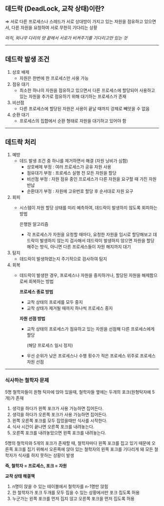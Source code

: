 ## 데드락 (DeadLock, 교착 상태)이란?

⇒ 서로 다른 프로세스나 스레드가 서로 상대방이 가지고 있는 자원을 점유하고 있으면서, 다른 자원을 요청하여 서로 무한히 기다리는 상황

*마치, 외나무 다리의 양 끝에서 서로가 비켜주기를 기다리고만 있는 것*

---

## 데드락 발생 조건

1. 상호 배제
    - 자원은 한번에 한 프로세스만 사용 가능
2. 점유 대기
    - 최소한 하나의 자원을 점유하고 있으면서 다른 프로세스에 할당되어 사용하고 있는 자원을 추가로 점유하기 위해 대기하는 프로세스가 존재
3. 비선점
    - 다른 프로세스에 할당된 자원은 사용이 끝날 때까지 강제로 빼앗을 수 없음
4. 순환 대기
    - 프로세스의 집합에서 순환 형태로 자원을 대기하고 있어야 함

---

## 데드락 처리

1. 예방
    - 데드 발생 조건 중 하나를 제거하면서 해결 (자원 낭비가 심함)
        - 상호배제 부정 : 여러 프로세스가 공유 자원 사용
        - 점유대기 부정 : 프로세스 실행 전 모든 자원을 할당
        - 비선점 부정 : 자원 점유 중인 프로세스가 다른 자원을 요구할 때 가진 자원 반납
        - 순환대기 부정 : 자원에 고유번호 할당 후 순서대로 자원 요구
2. 회피
    - 시스템이 자원 할당 상태를 미리 예측하여, 데드락이 발생하지 않도록 회피하는 방법
        
        은행원 알고리즘
        
        - 각 프로세스가 자원을 요청할 때마다, 요청한 자원을 임시로 할당해보고 데드락이 발생하지 않는지 검사해서 데드락이 발생하지 않으면 자원을 할당 해주는 방식, 아니면 다른 프로세스들이 자원 해지까지 대기
3. 탐지
    - 데드락이 발생하였는지 주기적으로 검사하여 탐지
4. 회복
    - 데드락이 발생한 경우, 프로세스나 자원을 중지하거나, 할당된 자원을 해제함으로써 회복하는 방법
        
        **프로세스 종료 방법**
        
        - 교착 상태의 프로세를 모두 중지
        - 교착 상태가 제거될 때까지 하나씩 프로세스 중지
        
        **자원 선점 방법**
        
        - 교착 상태의 프로세스가 점유하고 있는 자원을 선점해 다른 프로세스에게 할당
            
            (해당 프로세스 일시 정지)
            
        - 우선 순위가 낮은 프로세스나 수행 횟수가 적은 프로세스 위주로 프로세스 자원 선점

---

### 식사하는 철학자 문제

5명 철학자들이 원형 탁자에 앉아 있을때, 철학자들 옆에는 두개의 포크(원형탁자에 5개)가 존재

1. 생각을 하다가 왼쪽 포크가 사용 가능하면 집어든다.
2. 생각을 하다가 오른쪽 포크가 사용 가능하면 집어든다.
3. 왼쪽 오른쪽 포크를 모두 집었을때만 식사를 시작한다.
4. 식사 시간이 끝나면 오른쪽 포크를 내려놓는다.
5. 오른쪽 포크를 내려놓았으면 왼쪽 포크를 내려놓는다.


5명의 철학자와 5개의 포크가 존재할 때, 철학자마다 왼쪽 포크를 집고 있기 때문에 오른쪽 포크를 집기 위해서 오른쪽에 앉아 있는 철학자의 왼쪽 포크를 기다리게 돼 모든 철학자가 식사를 하지 못하는 상황이 발생

**즉, 철학자 = 프로세스,  포크 = 자원**


**교착 상태 해결책**

1. n명이 앉을 수 있는 테이블에서 철학자를 n-1명만 앉힘
2. 한 철학자가 포크 두개를 모두 집을 수 있는 상황에서만 포크 집도록 허용
3. 누군가는 왼쪽 포크를 먼저 집지 않고 오른쪽 포크을 먼저 집도록 허용
